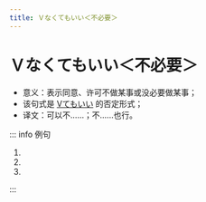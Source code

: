 ```yaml
---
title: Ｖなくてもいい＜不必要＞
---
```


# Ｖなくてもいい＜不必要＞

- 意义：表示同意、许可不做某事或没必要做某事；
- <grammer-content sentence="接续：**「Ｖない」**先变为**「Ｖなく」**，然后加**「てもいい」。**" inline /> 该句式是 [Ⅴてもいい](./1-10-1.md) 的否定形式；
- 译文：可以不......；不......也行。

::: info 例句

1. <grammer-content sentence="[靴/くつ]、**[脱/ぬ]がなくてもいい**ですよ。" trans="不脱鞋子也没事儿。" />
2. <grammer-content sentence="もう[薬/くすり]を**[飲/の]まなくてもいい**ですよ。" trans="你可以不吃药了。" />
3. <grammer-content sentence="[忙/いそが]しいときは、**[行/い]かなくてもいい**。" trans="忙的时候不去也没关系。" />

:::
